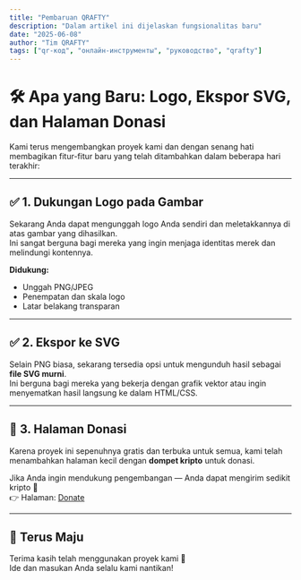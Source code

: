 ```yaml
---
title: "Pembaruan QRAFTY"
description: "Dalam artikel ini dijelaskan fungsionalitas baru"
date: "2025-06-08"
author: "Tim QRAFTY"
tags: ["qr-код", "онлайн-инструменты", "руководство", "qrafty"]
---
```



# 🛠 Apa yang Baru: Logo, Ekspor SVG, dan Halaman Donasi

Kami terus mengembangkan proyek kami dan dengan senang hati membagikan fitur-fitur baru yang telah ditambahkan dalam beberapa hari terakhir:

---

## ✅ 1. Dukungan Logo pada Gambar

Sekarang Anda dapat mengunggah logo Anda sendiri dan meletakkannya di atas gambar yang dihasilkan.  
Ini sangat berguna bagi mereka yang ingin menjaga identitas merek dan melindungi kontennya.

**Didukung:**
- Unggah PNG/JPEG
- Penempatan dan skala logo
- Latar belakang transparan

---

## ✅ 2. Ekspor ke SVG

Selain PNG biasa, sekarang tersedia opsi untuk mengunduh hasil sebagai **file SVG murni**.  
Ini berguna bagi mereka yang bekerja dengan grafik vektor atau ingin menyematkan hasil langsung ke dalam HTML/CSS.

---

## 💸 3. Halaman Donasi

Karena proyek ini sepenuhnya gratis dan terbuka untuk semua, kami telah menambahkan halaman kecil dengan **dompet kripto** untuk donasi.

Jika Anda ingin mendukung pengembangan — Anda dapat mengirim sedikit kripto 💙  
👉 Halaman: [Donate](https://qrafty.cutbg.org/en/donate)

---

## 🏁 Terus Maju

Terima kasih telah menggunakan proyek kami 🙌  
Ide dan masukan Anda selalu kami nantikan!
